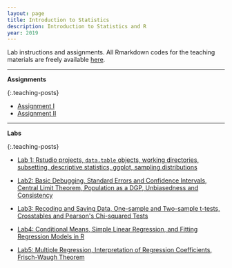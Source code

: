 ```yaml
---
layout: page
title: Introduction to Statistics
description: Introduction to Statistics and R
year: 2019
---
```


Lab instructions and assignments. All Rmarkdown codes for the teaching materials are freely available [here](https://github.com/baruuum/intro_to_stats_2019). 

<hr>

**Assignments**

{:.teaching-posts}
- [Assignment I](https://github.com/baruuum/intro_to_stats_2019/blob/master/assignments/assignment1/assignment1.pdf)
- [Assignment II](https://github.com/baruuum/intro_to_stats_2019/blob/master/assignments/assignment2/assignment2.pdf)

<hr>

**Labs**

{:.teaching-posts}
- [Lab 1: Rstudio projects, `data.table` objects, working directories, subsetting, descriptive statistics, ggplot, sampling distributions](https://htmlpreview.github.com/?https://github.com/baruuum/intro_to_stats_2019/blob/master/Lab1/Lab1.html)

- [Lab2: Basic Debugging, Standard Errors and Confidence Intervals, Central Limit Theorem, Population as a DGP, Unbiasedness and Consistency](https://htmlpreview.github.com/?https://github.com/baruuum/intro_to_stats_2019/blob/master/Lab2/Lab2.html)

- [Lab3: Recoding and Saving Data, One-sample and Two-sample t-tests, Crosstables and Pearson's Chi-squared Tests](https://htmlpreview.github.com/?https://github.com/baruuum/intro_to_stats_2019/blob/master/Lab3/Lab3.html)

- [Lab4: Conditional Means, Simple Linear Regression, and Fitting Regression Models in R](https://htmlpreview.github.com/?https://github.com/baruuum/intro_to_stats_2019/blob/master/Lab4/Lab4.html)

- [Lab5: Multiple Regression, Interpretation of Regression Coefficients, Frisch-Waugh Theorem](https://htmlpreview.github.com/?https://github.com/baruuum/intro_to_stats_2019/blob/master/Lab5/Lab5.html)

